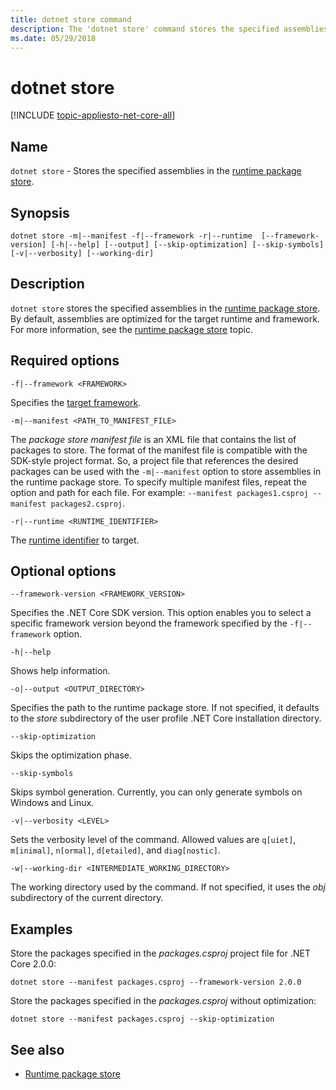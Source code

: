 ```yaml
---
title: dotnet store command
description: The 'dotnet store' command stores the specified assemblies in the runtime package store.
ms.date: 05/29/2018
---
```

# dotnet store

[!INCLUDE [topic-appliesto-net-core-all](../../../includes/topic-appliesto-net-core-2plus.md)]

## Name

`dotnet store` - Stores the specified assemblies in the [runtime package store](../deploying/runtime-store.md).

## Synopsis

`dotnet store -m|--manifest -f|--framework -r|--runtime  [--framework-version] [-h|--help] [--output] [--skip-optimization] [--skip-symbols] [-v|--verbosity] [--working-dir]`

## Description

`dotnet store` stores the specified assemblies in the [runtime package store](../deploying/runtime-store.md). By default, assemblies are optimized for the target runtime and framework. For more information, see the [runtime package store](../deploying/runtime-store.md) topic.

## Required options

`-f|--framework <FRAMEWORK>`

Specifies the [target framework](../../standard/frameworks.md).

`-m|--manifest <PATH_TO_MANIFEST_FILE>`

The *package store manifest file* is an XML file that contains the list of packages to store. The format of the manifest file is compatible with the SDK-style project format. So, a project file that references the desired packages can be used with the `-m|--manifest` option to store assemblies in the runtime package store. To specify multiple manifest files, repeat the option and path for each file. For example: `--manifest packages1.csproj --manifest packages2.csproj`.

`-r|--runtime <RUNTIME_IDENTIFIER>`

The [runtime identifier](../rid-catalog.md) to target.

## Optional options

`--framework-version <FRAMEWORK_VERSION>`

Specifies the .NET Core SDK version. This option enables you to select a specific framework version beyond the framework specified by the `-f|--framework` option.

`-h|--help`

Shows help information.

`-o|--output <OUTPUT_DIRECTORY>`

Specifies the path to the runtime package store. If not specified, it defaults to the *store* subdirectory of the user profile .NET Core installation directory.

`--skip-optimization`

Skips the optimization phase.

`--skip-symbols`

Skips symbol generation. Currently, you can only generate symbols on Windows and Linux.

`-v|--verbosity <LEVEL>`

Sets the verbosity level of the command. Allowed values are `q[uiet]`, `m[inimal]`, `n[ormal]`, `d[etailed]`, and `diag[nostic]`.

`-w|--working-dir <INTERMEDIATE_WORKING_DIRECTORY>`

The working directory used by the command. If not specified, it uses the *obj* subdirectory of the current directory.

## Examples

Store the packages specified in the *packages.csproj* project file for .NET Core 2.0.0:

`dotnet store --manifest packages.csproj --framework-version 2.0.0`

Store the packages specified in the *packages.csproj* without optimization:

`dotnet store --manifest packages.csproj --skip-optimization`

## See also

- [Runtime package store](../deploying/runtime-store.md)
